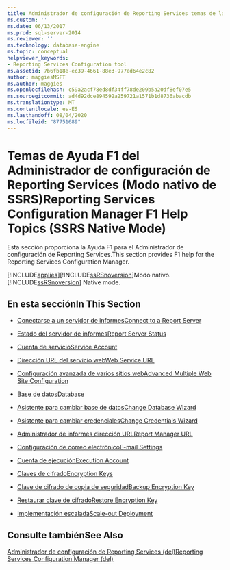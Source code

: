 ```yaml
---
title: Administrador de configuración de Reporting Services temas de la ayuda de F1 (modo nativo de SSRS) | Microsoft Docs
ms.custom: ''
ms.date: 06/13/2017
ms.prod: sql-server-2014
ms.reviewer: ''
ms.technology: database-engine
ms.topic: conceptual
helpviewer_keywords:
- Reporting Services Configuration tool
ms.assetid: 7b6fb18e-ec39-4661-88e3-977ed64e2c82
author: maggiesMSFT
ms.author: maggies
ms.openlocfilehash: c59a2acf78ed8df34ff78de209b5a20df8ef07e5
ms.sourcegitcommit: ad4d92dce894592a259721a1571b1d8736abacdb
ms.translationtype: MT
ms.contentlocale: es-ES
ms.lasthandoff: 08/04/2020
ms.locfileid: "87751689"
---
```

# <a name="reporting-services-configuration-manager-f1-help-topics-ssrs-native-mode"></a><span data-ttu-id="64b14-102">Temas de Ayuda F1 del Administrador de configuración de Reporting Services (Modo nativo de SSRS)</span><span class="sxs-lookup"><span data-stu-id="64b14-102">Reporting Services Configuration Manager F1 Help Topics (SSRS Native Mode)</span></span>
  <span data-ttu-id="64b14-103">Esta sección proporciona la Ayuda F1 para el Administrador de configuración de Reporting Services.</span><span class="sxs-lookup"><span data-stu-id="64b14-103">This section provides F1 help for the Reporting Services Configuration Manager.</span></span>  
  
 [!INCLUDE[applies](../../includes/applies-md.md)]<span data-ttu-id="64b14-104">[!INCLUDE[ssRSnoversion](../../includes/ssrsnoversion-md.md)]Modo nativo.</span><span class="sxs-lookup"><span data-stu-id="64b14-104">[!INCLUDE[ssRSnoversion](../../includes/ssrsnoversion-md.md)] Native mode.</span></span>  
  
## <a name="in-this-section"></a><span data-ttu-id="64b14-105">En esta sección</span><span class="sxs-lookup"><span data-stu-id="64b14-105">In This Section</span></span>  
  
-   [<span data-ttu-id="64b14-106">Conectarse a un servidor de informes</span><span class="sxs-lookup"><span data-stu-id="64b14-106">Connect to a Report Server</span></span>](../../../2014/sql-server/install/connect-to-a-native-mode-report-server.md)  
  
-   [<span data-ttu-id="64b14-107">Estado del servidor de informes</span><span class="sxs-lookup"><span data-stu-id="64b14-107">Report Server Status</span></span>](../../../2014/sql-server/install/report-server-status-ssrs-native-mode.md)  
  
-   [<span data-ttu-id="64b14-108">Cuenta de servicio</span><span class="sxs-lookup"><span data-stu-id="64b14-108">Service Account</span></span>](../../../2014/sql-server/install/service-account-ssrs-native-mode.md)  
  
-   [<span data-ttu-id="64b14-109">Dirección URL del servicio web</span><span class="sxs-lookup"><span data-stu-id="64b14-109">Web Service URL</span></span>](../../../2014/sql-server/install/web-service-url-ssrs-native-mode.md)  
  
-   [<span data-ttu-id="64b14-110">Configuración avanzada de varios sitios web</span><span class="sxs-lookup"><span data-stu-id="64b14-110">Advanced Multiple Web Site Configuration</span></span>](../../../2014/sql-server/install/advanced-multiple-web-site-configuration-ssrs-native-mode.md)  
  
-   [<span data-ttu-id="64b14-111">Base de datos</span><span class="sxs-lookup"><span data-stu-id="64b14-111">Database</span></span>](../../../2014/sql-server/install/database-ssrs-native-mode.md)  
  
-   [<span data-ttu-id="64b14-112">Asistente para cambiar base de datos</span><span class="sxs-lookup"><span data-stu-id="64b14-112">Change Database Wizard</span></span>](../../../2014/sql-server/install/change-database-wizard-ssrs-native-mode.md)  
  
-   [<span data-ttu-id="64b14-113">Asistente para cambiar credenciales</span><span class="sxs-lookup"><span data-stu-id="64b14-113">Change Credentials Wizard</span></span>](../../../2014/sql-server/install/change-credentials-wizard-ssrs-native-mode.md)  
  
-   [<span data-ttu-id="64b14-114">Administrador de informes dirección URL</span><span class="sxs-lookup"><span data-stu-id="64b14-114">Report Manager URL</span></span>](../../../2014/sql-server/install/report-manager-url-ssrs-native-mode.md)  
  
-   [<span data-ttu-id="64b14-115">Configuración de correo electrónico</span><span class="sxs-lookup"><span data-stu-id="64b14-115">E-mail Settings</span></span>](../../reporting-services/install-windows/e-mail-settings-reporting-services-native-mode-configuration-manager.md)  
  
-   [<span data-ttu-id="64b14-116">Cuenta de ejecución</span><span class="sxs-lookup"><span data-stu-id="64b14-116">Execution Account</span></span>](../../../2014/sql-server/install/execution-account-ssrs-native-mode.md)  
  
-   [<span data-ttu-id="64b14-117">Claves de cifrado</span><span class="sxs-lookup"><span data-stu-id="64b14-117">Encryption Keys</span></span>](../../../2014/sql-server/install/encryption-keys-ssrs-native-mode.md)  
  
-   [<span data-ttu-id="64b14-118">Clave de cifrado de copia de seguridad</span><span class="sxs-lookup"><span data-stu-id="64b14-118">Backup Encryption Key</span></span>](../../../2014/sql-server/install/backup-encryption-key-ssrs-native-mode.md)  
  
-   [<span data-ttu-id="64b14-119">Restaurar clave de cifrado</span><span class="sxs-lookup"><span data-stu-id="64b14-119">Restore Encryption Key</span></span>](../../../2014/sql-server/install/restore-encryption-key-ssrs-native-mode.md)  
  
-   [<span data-ttu-id="64b14-120">Implementación escalada</span><span class="sxs-lookup"><span data-stu-id="64b14-120">Scale-out Deployment</span></span>](../../../2014/sql-server/install/scale-out-deployment-native-mode-report-server.md)  
  
## <a name="see-also"></a><span data-ttu-id="64b14-121">Consulte también</span><span class="sxs-lookup"><span data-stu-id="64b14-121">See Also</span></span>  
 [<span data-ttu-id="64b14-122">Administrador de configuración de Reporting Services &#40;del&#41;</span><span class="sxs-lookup"><span data-stu-id="64b14-122">Reporting Services Configuration Manager &#40;del&#41;</span></span>](reporting-services-configuration-manager-native-mode.md)  
  
  
